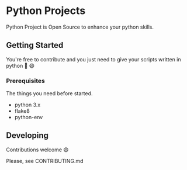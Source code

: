 # Python Projects

Python Project is Open Source to enhance your python skills.

## Getting Started

You're free to contribute and you just need to give your scripts written in python :snake: :smile:

### Prerequisites

The things you need before started.

* python 3.x
* flake8
* python-env

## Developing   

Contributions welcome :smile:

Please, see CONTRIBUTING.md

